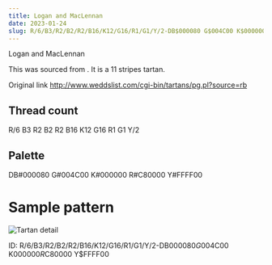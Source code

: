```yaml
---
title: Logan and MacLennan
date: 2023-01-24
slug: R/6/B3/R2/B2/R2/B16/K12/G16/R1/G1/Y/2-DB$000080 G$004C00 K$000000 R$C80000 Y$FFFF00
---
```

Logan and MacLennan

This was sourced from <no value>.  It is a 11 stripes tartan.

Original link http://www.weddslist.com/cgi-bin/tartans/pg.pl?source=rb

## Thread count
R/6 B3 R2 B2 R2 B16 K12 G16 R1 G1 Y/2

## Palette
DB#000080 G#004C00 K#000000 R#C80000 Y#FFFF00

# Sample pattern

![Tartan detail](tartan.png "R/6 B3 R2 B2 R2 B16 K12 G16 R1 G1 Y/2 tartan")

ID: R/6/B3/R2/B2/R2/B16/K12/G16/R1/G1/Y/2-DB$000080 G$004C00 K$000000 R$C80000 Y$FFFF00